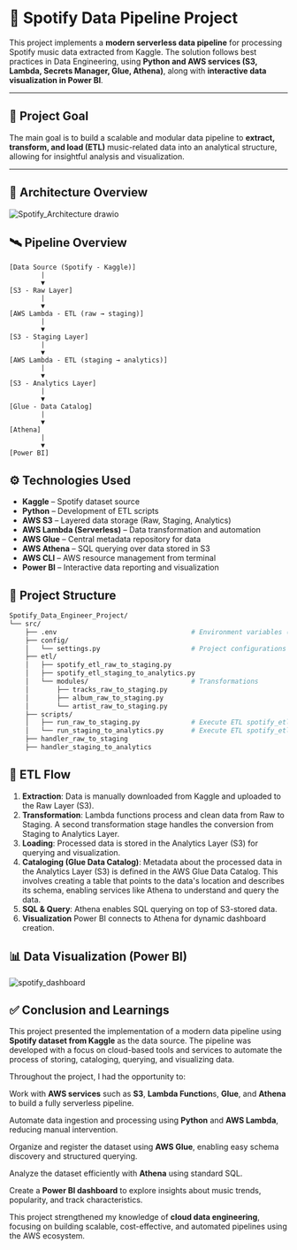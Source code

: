 # 🎵 Spotify Data Pipeline Project

This project implements a **modern serverless data pipeline** for processing Spotify music data extracted from Kaggle. The solution follows best practices in Data Engineering, using **Python and AWS services (S3, Lambda, Secrets Manager, Glue, Athena)**, along with **interactive data visualization in Power BI**.

---

## 📌 Project Goal

The main goal is to build a scalable and modular data pipeline to **extract, transform, and load (ETL)** music-related data into an analytical structure, allowing for insightful analysis and visualization.

---

## 🧭 Architecture Overview

![Spotify_Architecture drawio](https://github.com/user-attachments/assets/2f813a03-9fae-4f21-949f-a1fd36431c79)

## 🛰️ Pipeline Overview
``` 
[Data Source (Spotify - Kaggle)]
        |
        ▼
[S3 - Raw Layer]
        |
        ▼
[AWS Lambda - ETL (raw → staging)]
        |
        ▼
[S3 - Staging Layer]
        |
        ▼
[AWS Lambda - ETL (staging → analytics)]
        |
        ▼
[S3 - Analytics Layer]
        |
        ▼
[Glue - Data Catalog]
        |
        ▼
[Athena]
        |
        ▼
[Power BI]
```

## ⚙️ Technologies Used

- **Kaggle** – Spotify dataset source
- **Python** – Development of ETL scripts
- **AWS S3** – Layered data storage (Raw, Staging, Analytics)
- **AWS Lambda (Serverless)** – Data transformation and automation
- **AWS Glue** – Central metadata repository for data
- **AWS Athena** – SQL querying over data stored in S3
- **AWS CLI** – AWS resource management from terminal
- **Power BI** – Interactive data reporting and visualization

## 🧱 Project Structure

```bash
Spotify_Data_Engineer_Project/
└── src/
    ├── .env                                  # Environment variables (not versioned)
    ├── config/
    │   └── settings.py                       # Project configurations
    ├── etl/
    │   ├── spotify_etl_raw_to_staging.py
    │   ├── spotify_etl_staging_to_analytics.py
    │   └── modules/                          # Transformations
    │       ├── tracks_raw_to_staging.py
    │       ├── album_raw_to_staging.py
    │       └── artist_raw_to_staging.py
    ├── scripts/
    │   ├── run_raw_to_staging.py             # Execute ETL spotify_etl_raw_to_staging
    │   └── run_staging_to_analytics.py       # Execute ETL spotify_etl_staging_to_analytics
    ├── handler_raw_to_staging
    ├── handler_staging_to_analytics
```
## 🔁 ETL Flow
1. **Extraction**: Data is manually downloaded from Kaggle and uploaded to the Raw Layer (S3).
2. **Transformation**: Lambda functions process and clean data from Raw to Staging. A second transformation stage handles the conversion from Staging to Analytics Layer.
3. **Loading**: Processed data is stored in the Analytics Layer (S3) for querying and visualization.
4. **Cataloging (Glue Data Catalog)**: Metadata about the processed data in the Analytics Layer (S3) is defined in the AWS Glue Data Catalog. This involves creating a table that points to the data's location and describes its schema, enabling services like Athena to understand and query the data.
5. **SQL & Query**: Athena enables SQL querying on top of S3-stored data.
6. **Visualization** Power BI connects to Athena for dynamic dashboard creation.

## 📊 Data Visualization (Power BI)

![spotify_dashboard](https://github.com/user-attachments/assets/53b1b5a3-3b65-44a6-81df-937d1d7bb162)

## ✅ Conclusion and Learnings
This project presented the implementation of a modern data pipeline using **Spotify dataset from Kaggle** as the data source. The pipeline was developed with a focus on cloud-based tools and services to automate the process of storing, cataloging, querying, and visualizing data.

Throughout the project, I had the opportunity to:

Work with **AWS services** such as **S3**, **Lambda Function**s, **Glue**, and **Athena** to build a fully serverless pipeline.

Automate data ingestion and processing using **Python** and **AWS Lambda**, reducing manual intervention.

Organize and register the dataset using **AWS Glue**, enabling easy schema discovery and structured querying.

Analyze the dataset efficiently with **Athena** using standard SQL.

Create a **Power BI dashboard** to explore insights about music trends, popularity, and track characteristics.

This project strengthened my knowledge of **cloud data engineering**, focusing on building scalable, cost-effective, and automated pipelines using the AWS ecosystem.

